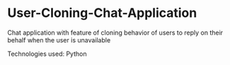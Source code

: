 # User-Cloning-Chat-Application
Chat application with feature of cloning behavior of users to reply on their behalf when the user is unavailable

Technologies used: Python
